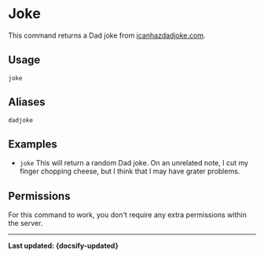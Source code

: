 # Joke
This command returns a Dad joke from [icanhazdadjoke.com](https://icanhazdadjoke.com/).

## Usage
`joke`

## Aliases
`dadjoke`

## Examples
- `joke` This will return a random Dad joke. On an unrelated note, I cut my finger chopping cheese, but I think that I may have grater problems.

## Permissions
For this command to work, you don't require any extra permissions within the server.

----

**Last updated: {docsify-updated}**